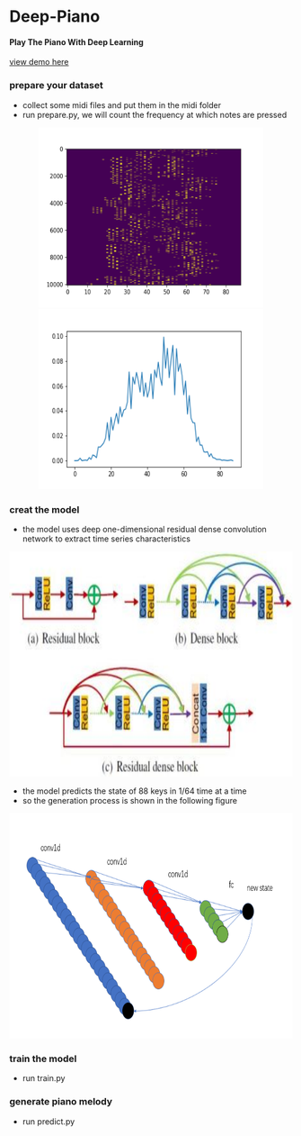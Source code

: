# Deep-Piano
#### Play The Piano With Deep Learning

[view demo here](https://github.com/wmylxmj/Deep-Piano/edit/master/outputs/)

### prepare your dataset
- collect some midi files and put them in the midi folder
- run prepare.py, we will count the frequency at which notes are pressed

<div align="center">
  <img src="images/sequence.png" height="320" width="400" >
  <img src="images/count.png" height="320" width="400" >
</div>

### creat the model
- the model uses deep one-dimensional residual dense convolution network to extract time series characteristics

<div align="center">
  <img src="images/RDB.png" height="400" width="600" >
</div>

- the model predicts the state of 88 keys in 1/64 time at a time
- so the generation process is shown in the following figure

<div align="center">
  <img src="images/Conv1D.png" height="400" width="600" >
</div>

### train the model
- run train.py

### generate piano melody
- run predict.py
